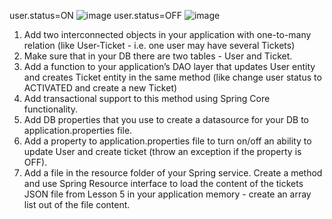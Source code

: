user.status=ON
![image](https://github.com/Ruslana3012/Andersen-Course/assets/105870200/ced9027a-95c3-4474-80a6-5271074dae40)
user.status=OFF
![image](https://github.com/Ruslana3012/Andersen-Course/assets/105870200/f3266e86-6614-4b6b-aa5a-36e2a8b1a99e)

1. Add two interconnected objects in your application with one-to-many relation (like User-Ticket - i.e. one 
user may have several Tickets)
2. Make sure that in your DB there are two tables - User and Ticket.
3. Add a function to your application’s DAO layer that updates User entity and creates Ticket entity in the 
same method (like change user status to ACTIVATED and create a new Ticket)
4. Add transactional support to this method using Spring Core functionality.
5. Add DB properties that you use to create a datasource for your DB to application.properties file.
6. Add a property to application.properties file to turn on/off an ability to update User and create ticket 
(throw an exception if the property is OFF).
7. Add a file in the resource folder of your Spring service. Create a method and use Spring Resource
interface to load the content of the tickets JSON file from Lesson 5 in your application memory - create 
an array list out of the file content.

